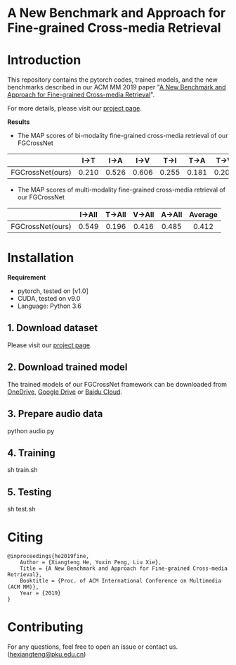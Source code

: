 # A New Benchmark and Approach for Fine-grained Cross-media Retrieval

# Introduction
This repository contains the pytorch codes, trained models, and the new benchmarks described in our ACM MM 2019 paper "[A New Benchmark and Approach for Fine-grained Cross-media Retrieval](https://arxiv.org/abs/1907.04476)".

For more details, please visit our [project page](http://59.108.48.34/tiki/FGCrossNet/).

**Results**

- The MAP scores of bi-modality fine-grained cross-media retrieval of our FGCrossNet

|        | I->T | I->A | I->V | T->I | T->A | T->V | A->I | A->T | A->V | V->I | V->T | V->A | Average |
| :----: | :---: | :----: | :---: | :---: | :----: | :---: | :----: | :---: | :---: | :----: | :---: | :----: | :---: |
|FGCrossNet(ours)|  0.210  |  0.526 |  0.606 |  0.255  |  0.181 |  0.208 |  0.553  |  0.159 |  0.443 |  0.629  |  0.195 |  0.437 |  0.366 |



- The MAP scores of multi-modality fine-grained cross-media retrieval of our FGCrossNet

|        | I->All | T->All | V->All | A->All | Average |
| :----: | :----: | :-------: | :---: | :-----: | :-----: |
|FGCrossNet(ours)| 0.549  |   0.196    |  0.416 |  0.485   |  0.412   |


# Installation

**Requirement**

- pytorch, tested on [v1.0]
- CUDA, tested on v9.0
- Language: Python 3.6

## 1. Download dataset

Please visit our [project page](http://59.108.48.34/tiki/FGCrossNet/).

## 2. Download trained model
The trained models of our FGCrossNet framework can be downloaded from [OneDrive](https://1drv.ms/u/s!AvXsEBcM-dJyaVcIN0jU0SJ_YRU?e=a4ZTcZ), [Google Drive](https://drive.google.com/open?id=1Cyfh6073MXm-jOjUWU0HFGI4esEGh3KM) or [Baidu Cloud](https://pan.baidu.com/s/1oFofvfoIvsNwXhb-b8i9Og).


## 3. Prepare audio data
python audio.py


## 4. Training
sh train.sh


## 5. Testing
sh test.sh


# Citing
```
@inproceedings{he2019fine,
    Author = {Xiangteng He, Yuxin Peng, Liu Xie},
    Title = {A New Benchmark and Approach for Fine-grained Cross-media Retrieval},
    Booktitle = {Proc. of ACM International Conference on Multimedia (ACM MM)},
    Year = {2019}
} 
```

# Contributing
For any questions, feel free to open an issue or contact us. ([hexiangteng@pku.edu.cn]())
